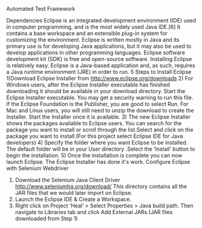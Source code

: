 Automated Test Framework

Dependencies
Eclipse is an integrated development environment (IDE) used in computer programming, and is the most widely used Java IDE.[6] It contains a base workspace and an extensible plug-in system for customizing the environment. Eclipse is written mostly in Java and its primary use is for developing Java applications, but it may also be used to develop applications in other programming languages. Eclipse software development kit (SDK) is free and open-source software.
Installing Eclipse is relatively easy. Eclipse is a Java-based application and, as such, requires a Java runtime environment (JRE) in order to run.
5 Steps to Install Eclipse
1)Download Eclipse Installer from http://www.eclipse.org/downloads
2) For Windows users, after the Eclipse Installer executable has finished downloading it should be available in your download directory. Start the Eclipse Installer executable. You may get a security warning to run this file. If the Eclipse Foundation is the Publisher, you are good to select Run.
For Mac and Linux users, you will still need to unzip the download to create the Installer. Start the Installer once it is available.
3) The new Eclipse Installer shows the packages available to Eclipse users. You can search for the package you want to install or scroll through the list.Select and click on the package you want to install.(For this project select Eclipse IDE for Java developers)
4) Specify the folder where you want Eclipse to be installed. The default folder will be in your User directory .Select the ‘Install’ button to begin the installation.
5) Once the installation is complete you can now launch Eclipse. The Eclipse Installer has done it's work. 
Configure Eclipse with Selenium Webdriver
1)	Download the Selenium Java Client Driver   http://www.seleniumhq.org/download/
This directory contains all the JAR files that we would later import on Eclipse.
2)	Launch the Eclipse IDE & Create a Workspace.
3)	Right click on Project ‘Heal‘ > Select Properties > Java build path. Then navigate to Libraries tab and click Add External JARs.(JAR files downloaded from Step 1)

